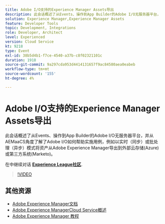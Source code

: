 ```yaml
---
title: Adobe I/O支持的Experience Manager Assets导出
description: 此会话概述了从Events、操作到App Builder的Adobe I/O无服务器平台，并从AEMaaCS角度了解了Adobe I/O如何帮助实施用例，例如以实时（同步）或批处理（异步）模式将资产从Adobe Experience Manager导出到外部云存储(Azure)或第三方系统(Marketo)。
solution: Experience Manager,Experience Manager Assets
feature: Developer Tools
topic: Development, Integrations
role: Developer, Architect
level: Experienced
version: Cloud Service
kt: 9218
type: Event
exl-id: 38b5d4b1-f7ce-4540-a37b-c8f02321101c
duration: 1918
source-git-commit: 9a297cda953d4414131657f9ac84580aea0eabeb
workflow-type: tm+mt
source-wordcount: '155'
ht-degree: 4%

---
```


# Adobe I/O支持的Experience Manager Assets导出

此会话概述了从Events、操作到App Builder的Adobe I/O无服务器平台，并从AEMaaCS角度了解了Adobe I/O如何帮助实施用例，例如以实时（同步）或批处理（异步）模式将资产从Adobe Experience Manager导出到外部云存储(Azure)或第三方系统(Marketo)。

在中继续对话 **[Experience League社区](https://adobe.ly/3mkDXo6)**.

>[!VIDEO](https://video.tv.adobe.com/v/337842/?quality=12&learn=on&hidetitle=true)

## 其他资源

- [Adobe Experience Manager文档](https://experienceleague.adobe.com/docs/experience-manager-cloud-service.html)
- [Adobe Experience ManagerCloud Service概述](https://experienceleague.adobe.com/docs/experience-manager-cloud-service/overview/home.html)
- [Adobe Experience Manager 教程](https://experienceleague.adobe.com/docs/experience-manager-tutorials.html)
